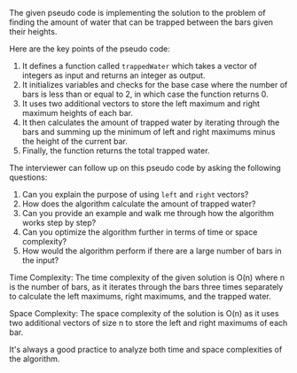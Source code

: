 The given pseudo code is implementing the solution to the problem of finding the amount of water that can be trapped between the bars given their heights.

Here are the key points of the pseudo code:
1. It defines a function called `trappedWater` which takes a vector of integers as input and returns an integer as output.
2. It initializes variables and checks for the base case where the number of bars is less than or equal to 2, in which case the function returns 0.
3. It uses two additional vectors to store the left maximum and right maximum heights of each bar.
4. It then calculates the amount of trapped water by iterating through the bars and summing up the minimum of left and right maximums minus the height of the current bar.
5. Finally, the function returns the total trapped water.

The interviewer can follow up on this pseudo code by asking the following questions:
1. Can you explain the purpose of using `left` and `right` vectors?
2. How does the algorithm calculate the amount of trapped water?
3. Can you provide an example and walk me through how the algorithm works step by step?
4. Can you optimize the algorithm further in terms of time or space complexity?
5. How would the algorithm perform if there are a large number of bars in the input?

Time Complexity: 
The time complexity of the given solution is O(n) where n is the number of bars, as it iterates through the bars three times separately to calculate the left maximums, right maximums, and the trapped water.

Space Complexity:
The space complexity of the solution is O(n) as it uses two additional vectors of size n to store the left and right maximums of each bar.

It's always a good practice to analyze both time and space complexities of the algorithm.
